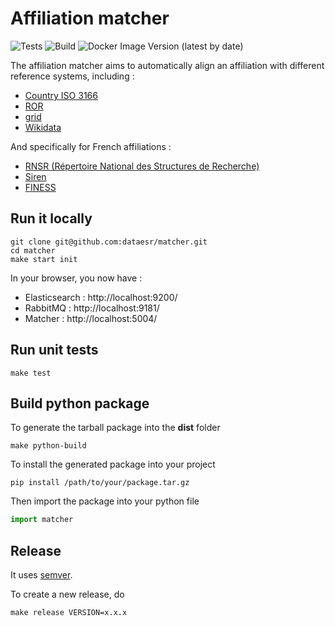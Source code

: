 # Affiliation matcher

![Tests](https://github.com/dataesr/matcher/actions/workflows/tests.yml/badge.svg)
![Build](https://github.com/dataesr/matcher/actions/workflows/build.yml/badge.svg)
![Docker Image Version (latest by date)](https://img.shields.io/docker/v/dataesr/matcher)

The affiliation matcher aims to automatically align an affiliation with different reference systems, including :

- [Country ISO 3166](https://en.wikipedia.org/wiki/ISO_3166)
- [ROR](https://ror.org/)
- [grid](https://grid.ac/)
- [Wikidata](https://www.wikidata.org/)

And specifically for French affiliations :

- [RNSR (Répertoire National des Structures de Recherche)](https://appliweb.dgri.education.fr/rnsr/)
- [Siren](https://www.sirene.fr/sirene/public/accueil)
- [FINESS](https://www.data.gouv.fr/fr/datasets/finess-extraction-du-fichier-des-etablissements)

## Run it locally

```shell
git clone git@github.com:dataesr/matcher.git
cd matcher
make start init
```

In your browser, you now have :

- Elasticsearch : http://localhost:9200/
- RabbitMQ : http://localhost:9181/
- Matcher : http://localhost:5004/

## Run unit tests

```shell
make test
```

## Build python package

To generate the tarball package into the **dist** folder

```shell
make python-build
```

To install the generated package into your project

```shell
pip install /path/to/your/package.tar.gz
```

Then import the package into your python file

```python
import matcher
```

## Release

It uses [semver](https://semver.org/).

To create a new release, do

```shell
make release VERSION=x.x.x
```